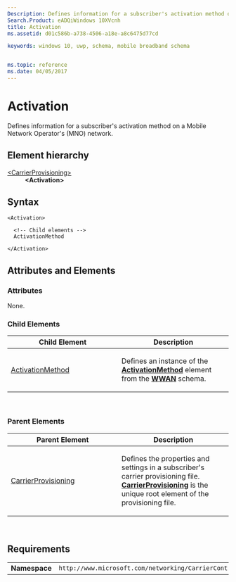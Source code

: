 ```yaml
---
Description: Defines information for a subscriber's activation method on a Mobile Network Operator's (MNO) network.
Search.Product: eADQiWindows 10XVcnh
title: Activation
ms.assetid: d01c586b-a738-4506-a18e-a8c6475d77cd

keywords: windows 10, uwp, schema, mobile broadband schema


ms.topic: reference
ms.date: 04/05/2017
---
```


# Activation


Defines information for a subscriber's activation method on a Mobile Network Operator's (MNO) network.

## Element hierarchy

<dl>
<dt><a href="element-carrierprovisioning.md">&lt;CarrierProvisioning&gt;</a></dt>
<dd><b>&lt;Activation&gt;</b></dd>
</dl>

## Syntax

``` syntax
<Activation>

  <!-- Child elements -->
  ActivationMethod

</Activation>
```

## Attributes and Elements


### Attributes

None.

### Child Elements

<table>
<colgroup>
<col width="50%" />
<col width="50%" />
</colgroup>
<thead>
<tr class="header">
<th>Child Element</th>
<th>Description</th>
</tr>
</thead>
<tbody>
<tr class="odd">
<td><a href="element-activationmethod.md">ActivationMethod</a> </td>
<td><p>Defines an instance of the <a href="/uwp/schemas/mobilebroadbandschema/wwan/element-activationmethod"><strong>ActivationMethod</strong></a>  element from the <a href="/uwp/schemas/mobilebroadbandschema/wwan/schema-root"><strong>WWAN</strong></a> schema.</p></td>
</tr>
</tbody>
</table>

 

### Parent Elements

<table>
<colgroup>
<col width="50%" />
<col width="50%" />
</colgroup>
<thead>
<tr class="header">
<th>Parent Element</th>
<th>Description</th>
</tr>
</thead>
<tbody>
<tr class="odd">
<td><a href="element-carrierprovisioning.md">CarrierProvisioning</a> </td>
<td><p>Defines the properties and settings in a subscriber's carrier provisioning file. <a href="element-carrierprovisioning.md"><strong>CarrierProvisioning</strong></a>  is the unique root element of the provisioning file.</p></td>
</tr>
</tbody>
</table>

 

## Requirements

|          |         |
|----------|--------------|
| **Namespace** | `http://www.microsoft.com/networking/CarrierControl/v1` |

 

 